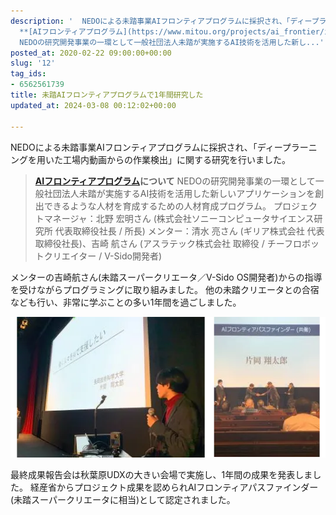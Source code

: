```yaml
---
description: '  NEDOによる未踏事業AIフロンティアプログラムに採択され、「ディープラーニングを用いた工場内動画からの作業検出」に関する研究を行いました。  >
  **[AIフロンティアプログラム](https://www.mitou.org/projects/ai_frontier/index_1nd.html)について**
  NEDOの研究開発事業の一環として一般社団法人未踏が実施するAI技術を活用した新し...'
posted_at: 2020-02-22 09:00:00+00:00
slug: '12'
tag_ids:
- 6562561739
title: 未踏AIフロンティアプログラムで1年間研究した
updated_at: 2024-03-08 00:12:02+00:00

---
```



NEDOによる未踏事業AIフロンティアプログラムに採択され、「ディープラーニングを用いた工場内動画からの作業検出」に関する研究を行いました。

> **[AIフロンティアプログラム](https://www.mitou.org/projects/ai_frontier/index_1nd.html)について**
NEDOの研究開発事業の一環として一般社団法人未踏が実施するAI技術を活用した新しいアプリケーションを創出できるような人材を育成するための人材育成プログラム。
プロジェクトマネージャ：北野 宏明さん (株式会社ソニーコンピュータサイエンス研究所 代表取締役社長 / 所長)
メンター：清水 亮さん (ギリア株式会社 代表取締役社長)、吉崎 航さん (アスラテック株式会社 取締役 / チーフロボットクリエイター / V-Sido開発者)


メンターの吉崎航さん(未踏スーパークリエータ／V-Sido OS開発者)からの指導を受けながらプログラミングに取り組みました。
他の未踏クリエータとの合宿なども行い、非常に学ぶことの多い1年間を過ごしました。

<img src='/static/images/articles/12/dbd1634f1e4b6b80c2bb4e28c955748e.webp' origin_url='https://github.com/ShotaroKataoka/ShotaroKataoka.github.io/assets/42331656/94c49d8b-8254-4272-a9ed-64c396f3b58a' alt='image' />

最終成果報告会は秋葉原UDXの大きい会場で実施し、1年間の成果を発表しました。
経産省からプロジェクト成果を認められAIフロンティアパスファインダー(未踏スーパークリエータに相当)として認定されました。
